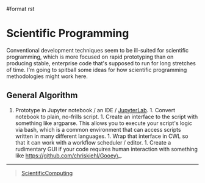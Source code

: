 \#format rst

Scientific Programming
======================

Conventional development techniques seem to be ill-suited for scientific programming, which is more focused on rapid prototyping than on producing stable, enterprise code that's supposed to run for long stretches of time. I'm going to spitball some ideas for how scientific programming methodologies might work here.

General Algorithm
-----------------

1.  Prototype in Jupyter notebook / an IDE / [JupyterLab](../JupyterLab). 1. Convert notebook to plain, no-frills script. 1. Create an interface to the script with something like argparse. This allows you to execute your script's logic via bash, which is a common environment that can access scripts written in many different languages. 1. Wrap that interface in CWL so that it can work with a workflow scheduler / editor. 1. Create a rudimentary GUI if your code requires human interaction with something like https://github.com/chriskiehl/Gooey\_.

* * * * *

> [ScientificComputing](../ScientificComputing)

